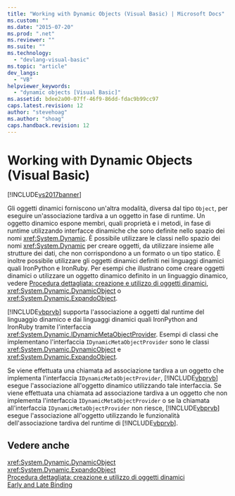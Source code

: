 ```yaml
---
title: "Working with Dynamic Objects (Visual Basic) | Microsoft Docs"
ms.custom: ""
ms.date: "2015-07-20"
ms.prod: ".net"
ms.reviewer: ""
ms.suite: ""
ms.technology: 
  - "devlang-visual-basic"
ms.topic: "article"
dev_langs: 
  - "VB"
helpviewer_keywords: 
  - "dynamic objects [Visual Basic]"
ms.assetid: bdee2a00-07ff-46f9-86dd-fdac9b99cc97
caps.latest.revision: 12
author: "stevehoag"
ms.author: "shoag"
caps.handback.revision: 12
---
```

# Working with Dynamic Objects (Visual Basic)
[!INCLUDE[vs2017banner](../../../../visual-basic/developing-apps/includes/vs2017banner.md)]

Gli oggetti dinamici forniscono un'altra modalità, diversa dal tipo `Object`, per eseguire un'associazione tardiva a un oggetto in fase di runtime.  Un oggetto dinamico espone membri, quali proprietà e i metodi, in fase di runtime utilizzando interfacce dinamiche che sono definite nello spazio dei nomi <xref:System.Dynamic>.  È possibile utilizzare le classi nello spazio dei nomi <xref:System.Dynamic> per creare oggetti, da utilizzare insieme alle strutture dei dati, che non corrispondono a un formato o un tipo statico.  È inoltre possibile utilizzare gli oggetti dinamici definiti nei linguaggi dinamici quali IronPython e IronRuby.  Per esempi che illustrano come creare oggetti dinamici o utilizzare un oggetto dinamico definito in un linguaggio dinamico, vedere [Procedura dettagliata: creazione e utilizzo di oggetti dinamici](../../../../csharp/programming-guide/types/walkthrough-creating-and-using-dynamic-objects.md), <xref:System.Dynamic.DynamicObject> o <xref:System.Dynamic.ExpandoObject>.  
  
 [!INCLUDE[vbprvb](../../../../csharp/programming-guide/concepts/linq/includes/vbprvb-md.md)] supporta l'associazione a oggetti dal runtime del linguaggio dinamico e dai linguaggi dinamici quali IronPython and IronRuby tramite l'interfaccia <xref:System.Dynamic.IDynamicMetaObjectProvider>.  Esempi di classi che implementano l'interfaccia `IDynamicMetaObjectProvider` sono le classi <xref:System.Dynamic.DynamicObject> e <xref:System.Dynamic.ExpandoObject>.  
  
 Se viene effettuata una chiamata ad associazione tardiva a un oggetto che implementa l'interfaccia `IDynamicMetaObjectProvider`, [!INCLUDE[vbprvb](../../../../csharp/programming-guide/concepts/linq/includes/vbprvb-md.md)] esegue l'associazione all'oggetto dinamico utilizzando tale interfaccia.  Se viene effettuata una chiamata ad associazione tardiva a un oggetto che non implementa l'interfaccia `IDynamicMetaObjectProvider` o se la chiamata all'interfaccia `IDynamicMetaObjectProvider` non riesce, [!INCLUDE[vbprvb](../../../../csharp/programming-guide/concepts/linq/includes/vbprvb-md.md)] esegue l'associazione all'oggetto utilizzando le funzionalità dell'associazione tardiva del runtime di [!INCLUDE[vbprvb](../../../../csharp/programming-guide/concepts/linq/includes/vbprvb-md.md)].  
  
## Vedere anche  
 <xref:System.Dynamic.DynamicObject>   
 <xref:System.Dynamic.ExpandoObject>   
 [Procedura dettagliata: creazione e utilizzo di oggetti dinamici](../../../../csharp/programming-guide/types/walkthrough-creating-and-using-dynamic-objects.md)   
 [Early and Late Binding](../../../../visual-basic/programming-guide/language-features/early-late-binding/early-and-late-binding.md)